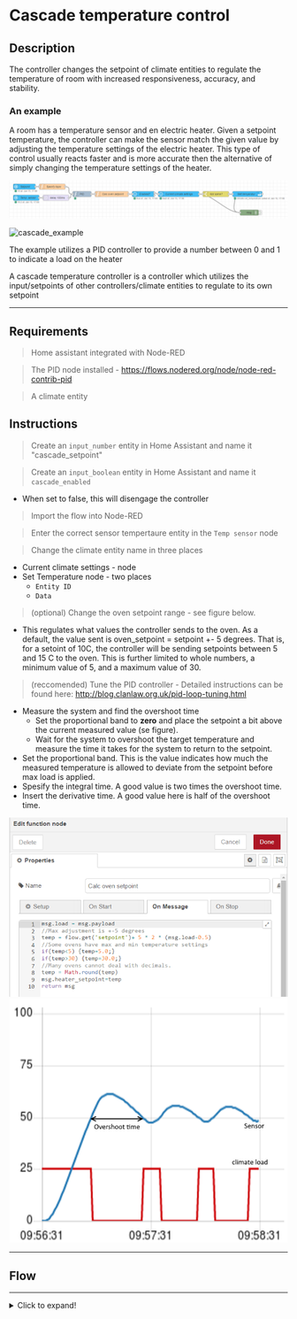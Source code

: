 # Cascade temperature control

## Description

The controller changes the setpoint of climate entities to regulate the temperature of room with increased responsiveness, accuracy, and stability.

### An example

A room has a temperature sensor and en electric heater. Given a setpoint temperature, the controller can make the sensor match the given value by adjusting the temperature settings of the electric heater. This type of control usually reacts faster and is more accurate then the alternative of simply changing the temperature settings of the heater.

![cascade_flow](../images/node-ps-strategy-heat-capacitor-cascade-control.png)

![cascade_example](https://deltamotion.com/support/webhelp/rmctools/Controller_Features/Control_Modes/Advanced_Control/CascadeLoop.png)

The example utilizes a PID controller to provide a number between 0 and 1 to indicate a load on the heater

A cascade temperature controller is a controller which utilizes the input/setpoints of other controllers/climate entities to regulate to its own setpoint

---

## Requirements

> Home assistant integrated with Node-RED

> The PID node installed - https://flows.nodered.org/node/node-red-contrib-pid

> A climate entity

## Instructions

> Create an `input_number` entity in Home Assistant and name it "cascade_setpoint"

> Create an `input_boolean` entity in Home Assistant and name it `cascade_enabled`

- When set to false, this will disengage the controller

> Import the flow into Node-RED

> Enter the correct sensor tempertaure entity in the `Temp sensor` node

> Change the climate entity name in three places

- Current climate settings - node
- Set Temperature node - two places
  - `Entity ID`
  - `Data`

> (optional) Change the oven setpoint range - see figure below.

- This regulates what values the controller sends to the oven. As a default, the value sent is oven_setpoint = setpoint +- 5 degrees. That is, for a setoint of 10C, the controller will be sending setpoints between 5 and 15 C to the oven. This is further limited to whole numbers, a minimum value of 5, and a maximum value of 30.

> (reccomended) Tune the PID controller - Detailed instructions can be found here: http://blog.clanlaw.org.uk/pid-loop-tuning.html

- Measure the system and find the overshoot time
  - Set the proportional band to **zero** and place the setpoint a bit above the current measured value (se figure).
  - Wait for the system to overshoot the target temperature and measure the time it takes for the system to return to the setpoint.
- Set the proportional band. This is the value indicates how much the measured temperature is allowed to deviate from the setpoint before max load is applied.
- Spesify the integral time. A good value is two times the overshoot time.
- Insert the derivative time. A good value here is half of the overshoot time.

![oven_setoint](../images/oven-setpoint-calculation.png)
![overshoot_time](../images/overshoot-time.png)

---

## Flow

---

<details>
  <summary>Click to expand!</summary>

```json:no-line-numbers
[{"id":"29fde6c61057362b","type":"tab","label":"PID Controller - cascade","disabled":false,"info":"","env":[]},{"id":"61ae0bee1a382102","type":"server-state-changed","z":"29fde6c61057362b","name":"Setpoint","server":"e2dd69fb.8f70a8","version":3,"exposeToHomeAssistant":false,"haConfig":[{"property":"name","value":""},{"property":"icon","value":""}],"entityidfilter":"input_number.cascade_setpoint","entityidfiltertype":"exact","outputinitially":true,"state_type":"num","haltifstate":"","halt_if_type":"str","halt_if_compare":"is","outputs":1,"output_only_on_state_change":false,"for":0,"forType":"num","forUnits":"minutes","ignorePrevStateNull":false,"ignorePrevStateUnknown":false,"ignorePrevStateUnavailable":false,"ignoreCurrentStateUnknown":true,"ignoreCurrentStateUnavailable":true,"outputProperties":[{"property":"payload","propertyType":"msg","value":"","valueType":"entityState"},{"property":"data","propertyType":"msg","value":"","valueType":"eventData"},{"property":"topic","propertyType":"msg","value":"","valueType":"triggerId"}],"x":120,"y":100,"wires":[["f8958d382348c254"]]},{"id":"ef1c6050d6de41c7","type":"server-state-changed","z":"29fde6c61057362b","name":"Temp. sensor","server":"e2dd69fb.8f70a8","version":3,"exposeToHomeAssistant":false,"haConfig":[{"property":"name","value":""},{"property":"icon","value":""}],"entityidfilter":"sensor.kjokken_temp","entityidfiltertype":"exact","outputinitially":true,"state_type":"num","haltifstate":"","halt_if_type":"str","halt_if_compare":"is","outputs":1,"output_only_on_state_change":false,"for":0,"forType":"num","forUnits":"seconds","ignorePrevStateNull":false,"ignorePrevStateUnknown":false,"ignorePrevStateUnavailable":false,"ignoreCurrentStateUnknown":true,"ignoreCurrentStateUnavailable":true,"outputProperties":[{"property":"payload","propertyType":"msg","value":"","valueType":"entityState"},{"property":"data","propertyType":"msg","value":"","valueType":"eventData"},{"property":"topic","propertyType":"msg","value":"","valueType":"triggerId"}],"x":130,"y":160,"wires":[["ee1904546f36bdcb"]]},{"id":"f8958d382348c254","type":"function","z":"29fde6c61057362b","name":"Specify topic","func":"msg.topic = \"setpoint\"\nflow.set('setpoint',msg.payload)\nreturn msg","outputs":1,"noerr":0,"initialize":"","finalize":"","libs":[],"x":270,"y":100,"wires":[["6f77dd60c21180e1"]]},{"id":"6f77dd60c21180e1","type":"PID","z":"29fde6c61057362b","name":"","setpoint":"7","pb":"0.6","ti":"3600","td":"900","integral_default":0.5,"smooth_factor":"2","max_interval":"600","enable":1,"disabled_op":0,"x":430,"y":140,"wires":[["ea6adedb7e2fc14e"]]},{"id":"ea6adedb7e2fc14e","type":"function","z":"29fde6c61057362b","name":"Calc oven setpoint","func":"msg.load = msg.payload\n//Max adjustment is +-5 degrees\ntemp = flow.get('setpoint')+ 5 * 2 * (msg.load-0.5)\n//Some ovens have max and min temperature settings\nif(temp<5) {temp=5.0;}\nif(temp>30) {temp=30.0;}\n//Many ovens cannot deal with decimals.\ntemp = Math.round(temp)\nmsg.heater_setpoint=temp\nreturn msg","outputs":1,"noerr":0,"initialize":"","finalize":"","libs":[],"x":590,"y":140,"wires":[["45925567a1177d5b"]]},{"id":"5fa07ec0c1842823","type":"api-current-state","z":"29fde6c61057362b","name":"Current climate settings","server":"e2dd69fb.8f70a8","version":3,"outputs":1,"halt_if":"","halt_if_type":"str","halt_if_compare":"is","entity_id":"climate.my_climate","state_type":"str","blockInputOverrides":false,"outputProperties":[{"property":"payload","propertyType":"msg","value":"","valueType":"entityState"},{"property":"data","propertyType":"msg","value":"","valueType":"entity"}],"for":0,"forType":"num","forUnits":"minutes","x":950,"y":140,"wires":[["ba7e48582e04c14c","0a7c09c92a01178e"]]},{"id":"ba7e48582e04c14c","type":"switch","z":"29fde6c61057362b","name":"Not same?","property":"data.attributes.temperature","propertyType":"msg","rules":[{"t":"neq","v":"heater_setpoint","vt":"msg"}],"checkall":"true","repair":false,"outputs":1,"x":1150,"y":140,"wires":[["1114bb7e63d16e98","0a7c09c92a01178e"]]},{"id":"1114bb7e63d16e98","type":"api-call-service","z":"29fde6c61057362b","name":"Sett temperatur","server":"e2dd69fb.8f70a8","version":3,"debugenabled":false,"service_domain":"climate","service":"set_temperature","entityId":"climate.my_climate","data":"{\"entity_id\":\"climate.my_climate\",\"temperature\":\"{{heater_setpoint}}\"}","dataType":"json","mergecontext":"","mustacheAltTags":false,"outputProperties":[],"queue":"none","x":1320,"y":140,"wires":[[]]},{"id":"45925567a1177d5b","type":"api-current-state","z":"29fde6c61057362b","name":"Enabled?","server":"e2dd69fb.8f70a8","version":3,"outputs":2,"halt_if":"true","halt_if_type":"bool","halt_if_compare":"is","entity_id":"input_boolean.cascade_enabled","state_type":"habool","blockInputOverrides":false,"outputProperties":[{"property":"enabled","propertyType":"msg","value":"","valueType":"entityState"},{"property":"data","propertyType":"msg","value":"","valueType":"entity"}],"for":0,"forType":"num","forUnits":"minutes","x":760,"y":140,"wires":[["5fa07ec0c1842823"],[]]},{"id":"0a7c09c92a01178e","type":"debug","z":"29fde6c61057362b","name":"","active":false,"tosidebar":true,"console":false,"tostatus":false,"complete":"true","targetType":"full","statusVal":"","statusType":"auto","x":1330,"y":240,"wires":[]},{"id":"ee1904546f36bdcb","type":"delay","z":"29fde6c61057362b","name":"","pauseType":"delay","timeout":"100","timeoutUnits":"milliseconds","rate":"1","nbRateUnits":"1","rateUnits":"second","randomFirst":"1","randomLast":"5","randomUnits":"seconds","drop":false,"allowrate":false,"outputs":1,"x":290,"y":160,"wires":[["6f77dd60c21180e1"]]},{"id":"e2dd69fb.8f70a8","type":"server","name":"Home Assistant","version":2,"addon":true,"rejectUnauthorizedCerts":true,"ha_boolean":"y|yes|true|on|home|open","connectionDelay":false,"cacheJson":true,"heartbeat":true,"heartbeatInterval":"30"}]
```

</details>
